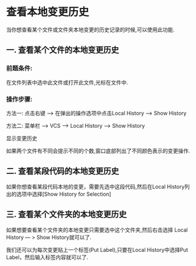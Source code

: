 # 查看本地变更历史

当你想查看某个文件或文件夹本地变更的历史记录的时候,可以使用此功能.

## 一. 查看某个文件的本地变更历史

### 前题条件:

在文件列表中选中此文件或打开此文件,光标在文件中.

### 操作步骤:

方法一: 点击右键 —&gt; 在弹出的操作选项中点击Local History —&gt; Show History

方法二: 菜单栏  —&gt; VCS  —&gt; Local History  —&gt; Show History

显示变更历史

如果两个文件有不同会提示不同的个数,窗口底部列出了不同颜色表示的变更操作.

## 二. 查看某段代码的本地变更历史

如果你想查看某段代码本地的变更，需要先选中这段代码,然后在Local History列出的选项中选择\[Show History for Selection\]

## 三. 查看某个文件夹的本地变更历史

如果想要查看某个文件夹的本地变更只需要选中这个文件夹,然后右击选择 Local History — &gt; Show History就可以了.

我们还可以为每次变更贴上一个标签\(Put Label\),只要在Local History中选择Put Label，然后输入标签内容就可以了.

